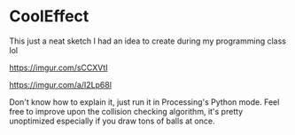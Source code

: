 # CoolEffect
This just a neat sketch I had an idea to create during my programming class lol

https://imgur.com/sCCXVtI

https://imgur.com/a/I2Lp68l

Don't know how to explain it, just run it in Processing's Python mode. Feel free to improve upon the collision checking algorithm, it's pretty unoptimized especially if you draw tons of balls at once. 
